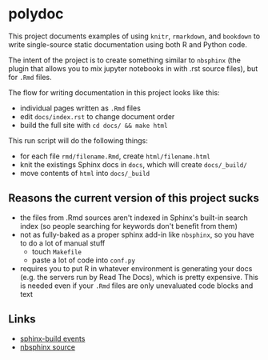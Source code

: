 # polydoc

This project documents examples of using `knitr`, `rmarkdown`, and `bookdown` to write single-source static documentation using both R and Python code.

The intent of the project is to create something similar to `nbsphinx` (the plugin that allows you to mix jupyter notebooks in with .rst source files), but for `.Rmd` files.

The flow for writing documentation in this project looks like this:

* individual pages written as `.Rmd` files
* edit `docs/index.rst` to change document order
* build the full site with `cd docs/ && make html`

This run script will do the following things:

* for each file `rmd/filename.Rmd`, create `html/filename.html`
* knit the existings Sphinx docs in `docs`, which will create `docs/_build/`
* move contents of `html` into `docs/_build`

## Reasons the current version of this project sucks

* the files from .Rmd sources aren't indexed in Sphinx's built-in search index (so people searching for keywords don't benefit from them)
* not as fully-baked as a proper sphinx add-in like `nbsphinx`, so you have to do a lot of manual stuff
    - touch `Makefile`
    - paste a lot of code into `conf.py`
* requires you to put R in whatever environment is generating your docs (e.g. the servers run by Read The Docs), which is pretty expensive. This is needed even if your `.Rmd` files are only unevaluated code blocks and text

## Links

* [sphinx-build events](http://www.sphinx-doc.org/en/stable/extdev/appapi.html#sphinx-core-events)
* [nbsphinx source](https://github.com/spatialaudio/nbsphinx/tree/master/src)
